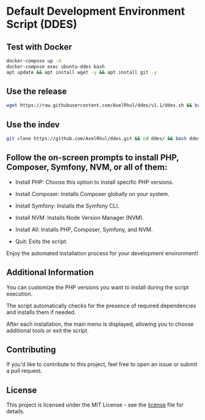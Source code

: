 # Default Development Environment Script (DDES)

## Test with Docker

```bash
docker-compose up -d
docker-compose exec ubuntu-ddes bash
apt update && apt install wget -y && apt install git -y
```

## Use the release

```bash
wget https://raw.githubusercontent.com/AxelRhul/ddes/v1.1/ddes.sh && bash ddes.sh && sudo rm -f ddes.sh
```

## Use the indev

```bash
git clone https://github.com/AxelRhul/ddes.git && cd ddes/ && bash ddes.sh 
```

## Follow the on-screen prompts to install PHP, Composer, Symfony, NVM, or all of them:

- Install PHP: Choose this option to install specific PHP versions.

- Install Composer: Installs Composer globally on your system.

- Install Symfony: Installs the Symfony CLI.

- Install NVM: Installs Node Version Manager (NVM).

- Install All: Installs PHP, Composer, Symfony, and NVM.

- Quit: Exits the script.

Enjoy the automated installation process for your development environment!

## Additional Information
You can customize the PHP versions you want to install during the script execution.

The script automatically checks for the presence of required dependencies and installs them if needed.

After each installation, the main menu is displayed, allowing you to choose additional tools or exit the script.

## Contributing
If you'd like to contribute to this project, feel free to open an issue or submit a pull request.

## License
This project is licensed under the MIT License - see the [license](LICENCE.md) file for details.

